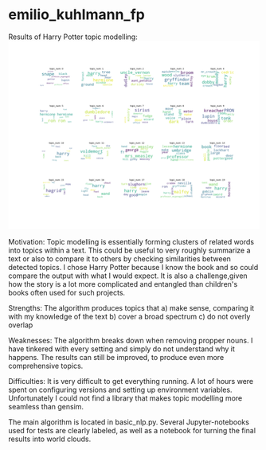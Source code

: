# emilio_kuhlmann_fp

Results of Harry Potter topic modelling:
![alt text](https://github.com/mcmiloy/emilio_kuhlmann_fp/blob/main/topics.png)


Motivation:
Topic modelling is essentially forming clusters of related words into topics within a text.
This could be useful to very roughly summarize a text or also to compare it to others by checking
similarities between detected topics.
I chose Harry Potter because I know the book and so could compare the output with what I would expect.
It is also a challenge,given how the story is a lot more complicated and entangled than children's books
often used for such projects.

Strengths: The algorithm produces topics that 
a) make sense, comparing it with my knowledge of the text
b) cover a broad spectrum
c) do not overly overlap

Weaknesses: The algorithm breaks down when removing propper nouns.
I have tinkered with every setting and simply do not understand why it happens.
The results can still be improved, to produce even more comprehensive topics.

Difficulties: It is very difficult to get everything running.
A lot of hours were spent on configuring versions and setting up environment variables.
Unfortunately I could not find a library that makes topic modelling more seamless than gensim.

The main algorithm is located in basic_nlp.py.
Several Jupyter-notebooks used for tests are clearly labeled, as well as 
a notebook for turning the final results into world clouds.
